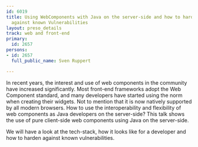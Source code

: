 ```yaml
---
id: 6019
title: Using WebComponents with Java on the server-side and how to harden the stack
  against known Vulnerabilities
layout: preso_details
track: web and front-end
primary:
  id: 2657
persons:
- id: 2657
  full_public_name: Sven Ruppert

---
```

In recent years, the interest and use of web components in the community have increased significantly. Most front-end frameworks adopt the Web Component standard, and many developers have started using the norm when creating their widgets. Not to mention that it is now natively supported by all modern browsers. How to use the interoperability and flexibility of web components as Java developers on the server-side? This talk shows the use of pure client-side web components using Java on the server-side.

We will have a look at the tech-stack, how it looks like for a developer and how to harden against known vulnerabilities.